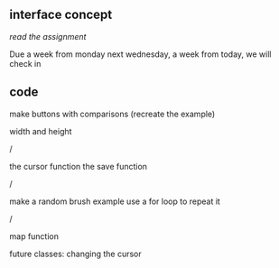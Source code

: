 ## interface concept

_read the assignment_

Due a week from monday
next wednesday, a week from today, we will check in


## code

make buttons with comparisons
(recreate the example)

width and height

/

the cursor function
the save function

/

make a random brush example
use a for loop to repeat it


/

map function

future classes:
changing the cursor

